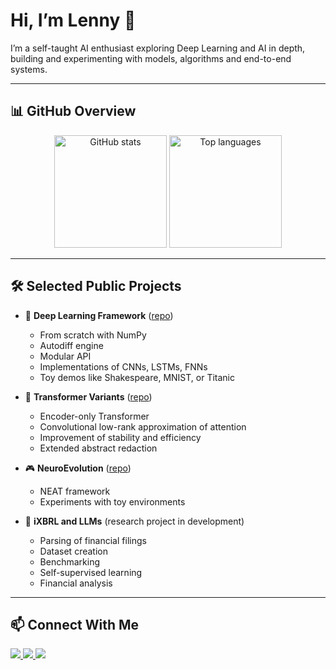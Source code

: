 # Hi, I’m Lenny 👋

I’m a self-taught AI enthusiast exploring Deep Learning and AI in depth, building and experimenting with models, algorithms and end-to-end systems.

---

## 📊 GitHub Overview  

<p align="center">
  <img src="https://github-readme-stats.vercel.app/api?username=lennymalard&show_icons=true&theme=tokyonight" alt="GitHub stats" height="180"/>
  <img src="https://github-readme-stats.vercel.app/api/top-langs/?username=lennymalard&layout=compact&theme=tokyonight" alt="Top languages" height="180"/>
</p>

---

## 🛠 Selected Public Projects  

- 🚀 **Deep Learning Framework** ([repo](https://github.com/lennymalard/melpy-project))  
  - From scratch with NumPy  
  - Autodiff engine  
  - Modular API  
  - Implementations of CNNs, LSTMs, FNNs  
  - Toy demos like Shakespeare, MNIST, or Titanic  

- 🧠 **Transformer Variants** ([repo](https://github.com/lennymalard/Conv-Linformer))  
  - Encoder-only Transformer  
  - Convolutional low-rank approximation of attention  
  - Improvement of stability and efficiency  
  - Extended abstract redaction  

- 🎮 **NeuroEvolution** ([repo](https://github.com/lennymalard/neat-from-scratch))  
  - NEAT framework  
  - Experiments with toy environments  

- 📑 **iXBRL and LLMs** (research project in development)  
  - Parsing of financial filings  
  - Dataset creation  
  - Benchmarking  
  - Self-supervised learning  
  - Financial analysis

  
---

## 📫 Connect With Me  

<p align="left">
  <a href="https://github.com/lennymalard">
    <img src="https://img.shields.io/badge/GitHub-100000?style=for-the-badge&logo=github&logoColor=white"/>
  </a>
  <a href="mailto:lennymalard@gmail.com">
    <img src="https://img.shields.io/badge/Email-D14836?style=for-the-badge&logo=gmail&logoColor=white"/>
  </a>
  <a href="https://www.linkedin.com/in/lennymalard/">
    <img src="https://img.shields.io/badge/LinkedIn-0077B5?style=for-the-badge&logo=linkedin&logoColor=white"/>
  </a>
</p>

